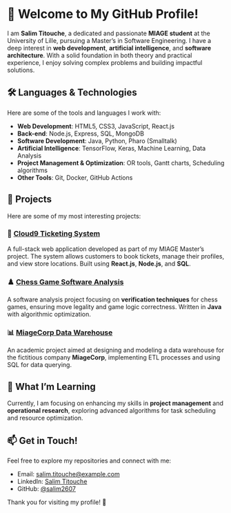 # 👋 Welcome to My GitHub Profile!

I am **Salim Titouche**, a dedicated and passionate **MIAGE student** at the University of Lille, pursuing a Master’s in Software Engineering. I have a deep interest in **web development**, **artificial intelligence**, and **software architecture**. With a solid foundation in both theory and practical experience, I enjoy solving complex problems and building impactful solutions.

## 🛠️ Languages & Technologies

Here are some of the tools and languages I work with:

- **Web Development**: HTML5, CSS3, JavaScript, React.js
- **Back-end**: Node.js, Express, SQL, MongoDB
- **Software Development**: Java, Python, Pharo (Smalltalk)
- **Artificial Intelligence**: TensorFlow, Keras, Machine Learning, Data Analysis
- **Project Management & Optimization**: OR tools, Gantt charts, Scheduling algorithms
- **Other Tools**: Git, Docker, GitHub Actions

## 🚀 Projects

Here are some of my most interesting projects:

### 🎫 [Cloud9 Ticketing System](https://github.com/salim2607/cloud9-ticketing-system)
A full-stack web application developed as part of my MIAGE Master’s project. The system allows customers to book tickets, manage their profiles, and view store locations. Built using **React.js**, **Node.js**, and **SQL**.

### ♟️ [Chess Game Software Analysis](https://github.com/salim2607/chess-game-analysis)
A software analysis project focusing on **verification techniques** for chess games, ensuring move legality and game logic correctness. Written in **Java** with algorithmic optimization.

### 📊 [MiageCorp Data Warehouse](https://github.com/salim2607/miagecorp-data-warehouse)
An academic project aimed at designing and modeling a data warehouse for the fictitious company **MiageCorp**, implementing ETL processes and using SQL for data querying.

## 🌱 What I’m Learning

Currently, I am focusing on enhancing my skills in **project management** and **operational research**, exploring advanced algorithms for task scheduling and resource optimization.

## 📫 Get in Touch!

Feel free to explore my repositories and connect with me:

- Email: salim.titouche@example.com
- LinkedIn: [Salim Titouche](https://www.linkedin.com/in/salim-titouche)
- GitHub: [@salim2607](https://github.com/salim2607)

Thank you for visiting my profile! 🙌
